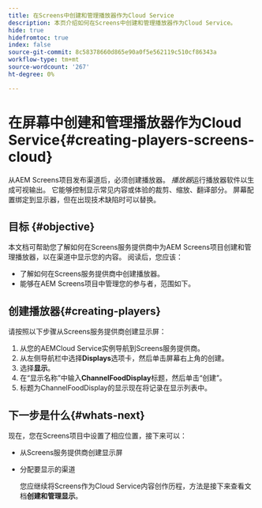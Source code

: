 ```yaml
---
title: 在Screens中创建和管理播放器作为Cloud Service
description: 本页介绍如何在Screens中创建和管理播放器作为Cloud Service。
hide: true
hidefromtoc: true
index: false
source-git-commit: 8c58378660d865e90a0f5e562119c510cf86343a
workflow-type: tm+mt
source-wordcount: '267'
ht-degree: 0%

---
```



# 在屏幕中创建和管理播放器作为Cloud Service{#creating-players-screens-cloud}

从AEM Screens项目发布渠道后，必须创建播放器。
*播放器*&#x200B;运行播放器软件以生成可视输出。 它能够控制显示常见内容或体验的裁剪、缩放、翻译部分。 屏幕配置绑定到显示器，但在出现技术缺陷时可以替换。

## 目标 {#objective}

本文档可帮助您了解如何在Screens服务提供商中为AEM Screens项目创建和管理播放器，以在渠道中显示您的内容。 阅读后，您应该：

* 了解如何在Screens服务提供商中创建播放器。
* 能够在AEM Screens项目中管理您的参与者，范围如下。

## 创建播放器{#creating-players}

请按照以下步骤从Screens服务提供商创建显示屏：

1. 从您的AEMCloud Service实例导航到Screens服务提供商。
1. 从左侧导航栏中选择&#x200B;**Displays**&#x200B;选项卡，然后单击屏幕右上角的创建。
1. 选择&#x200B;**显示**。
1. 在“显示名称”中输入&#x200B;**ChannelFoodDisplay**&#x200B;标题，然后单击“创建”。
1. 标题为ChannelFoodDisplay的显示现在将记录在显示列表中。

## 下一步是什么{#whats-next}

现在，您在Screens项目中设置了相应位置，接下来可以：

* 从Screens服务提供商创建显示屏
* 分配要显示的渠道

   您应继续将Screens作为Cloud Service内容创作历程，方法是接下来查看文档&#x200B;**创建和管理显示**。